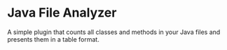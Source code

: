 # Java File Analyzer
A simple plugin that counts all classes and methods in your Java files and presents them in a table format.

